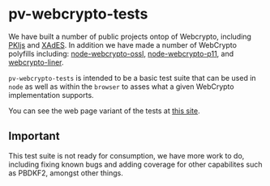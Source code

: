 # pv-webcrypto-tests
We have built a number of public projects ontop of Webcrypto, including [PKIjs](pkijs.org) and [XAdES](https://xadesjs.com). In addition we have made a number of WebCrypto polyfills including: [node-webcrypto-ossl](https://github.com/PeculiarVentures/node-webcrypto-ossl), [node-webcrypto-p11](https://github.com/PeculiarVentures/node-webcrypto-p11), and [webcrypto-liner](https://github.com/PeculiarVentures/webcrypto-liner).

`pv-webcrypto-tests` is intended to be a basic test suite that can be used in `node` as well as within the `browser` to asses what a given WebCrypto implementation supports.

You can see the web page variant of the tests at [this site](https://peculiarventures.github.io/pv-webcrypto-tests/).

## Important
This test suite is not ready for consumption, we have more work to do, including fixing known bugs and adding coverage for other capabilites such as PBDKF2, amongst other things.
